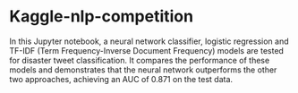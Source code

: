 # Kaggle-nlp-competition

In this Jupyter notebook, a neural network classifier, logistic regression and TF-IDF (Term Frequency-Inverse Document Frequency) models are tested for disaster tweet classification. It compares the performance of these models and demonstrates that the neural network outperforms the other two approaches, achieving an AUC of 0.871 on the test data.
